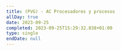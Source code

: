 ```yaml
---
title: (PVG) - AC Procesadores y procesos
allDay: true
date: 2023-09-25
completed: 2023-09-25T15:29:32.838+01:00
type: single
endDate: null
---
```

